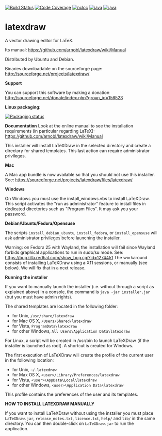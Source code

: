 
[![Build Status](https://ci.inria.fr/malai/job/latexdraw/badge/icon)](https://ci.inria.fr/malai/job/latexdraw/)
[![Code Coverage](https://sonarcloud.io/api/project_badges/measure?project=net.sf.latexdraw%3Alatexdraw&metric=coverage)](https://sonarcloud.io/dashboard?id=net.sf.latexdraw%3Alatexdraw)
[![ncloc](https://sonarcloud.io/api/project_badges/measure?project=net.sf.latexdraw%3Alatexdraw&metric=ncloc)](https://sonarcloud.io/dashboard?id=net.sf.latexdraw%3Alatexdraw)
[![java](https://img.shields.io/badge/java-11-blue.svg)](https://www.oracle.com/technetwork/java/javase/overview/index.html)
[![java](https://img.shields.io/badge/license-GPL2-green.svg)](https://github.com/arnobl/latexdraw/blob/master/latexdraw-core/net.sf.latexdraw/license.txt)<br/>

latexdraw
=========

A vector drawing editor for LaTeX.

Its manual:
https://github.com/arnobl/latexdraw/wiki/Manual

Distributed by Ubuntu and Debian.

Binaries downloadable on the sourceforge page:
http://sourceforge.net/projects/latexdraw/


**Support**

You can support this software by making a donation:
http://sourceforge.net/donate/index.php?group_id=156523


**Linux packaging:** 

[![Packaging status](https://repology.org/badge/vertical-allrepos/latexdraw.svg)](https://repology.org/metapackage/latexdraw)


**Documentation**
Look at the online manual to see the installation requirements (in particular regarding LaTeX):
https://github.com/arnobl/latexdraw/wiki/Manual


This installer will install LaTeXDraw in the selected directory and create a directory for shared templates.
This last action can require administrator privileges.

**Mac**

A Mac app bundle is now available so that you should not use this installer.
See: https://sourceforge.net/projects/latexdraw/files/latexdraw/


**Windows**

On Windows you must use the install_windows.vbs to install LaTeXDraw.
This script activates the "run as administrator" feature to install
files in dedicated directories such as "Program Files". It may ask you your password.


**Debian/Ubuntu/Fedora/Opensuse**

The scripts `install_debian_ubuntu`, `install_fedora`, or `install_opensuse` will ask
administrator privileges before launching the installer.

Warning: on Fedora 25 with Wayland, the installation will fail since Wayland forbids graphical applications
to run in sudo/su mode. See: https://bugzilla.redhat.com/show_bug.cgi?id=1274451
The workaround consists of installing LaTeXDraw using a X11 sessions, or manually (see below). We will fix that in a next release.


**Running the installer**

If you want to manually launch the installer (i.e. without through a script as explained above)
in a console, the command is `java -jar installer.jar` (but you must have admin rights).

The shared templates are located in the following folder:
 - for Unix, `/usr/share/latexdraw`
 - for Mac OS X, `/Users/Shared/latexdraw`
 - for Vista, `ProgramData\latexdraw`
 - for other Windows, `All Users\Application Data\latexdraw`

For Linux, a script will be created in /usr/bin to launch LaTeXDraw (if the installer is launched as root).
A shortcut is created for Windows.

The first execution of LaTeXDraw will create the profile of the current user in the following location:
 - for Unix, `~/.latexdraw`
 - for Max OS X, `<user>/Library/Preferences/latexdraw`
 - for Vista, `<user>\AppData\Local\latexdraw`
 - for other Windows, `<user>\Application Data\latexdraw`

This profile contains the preferences of the user and its templates.


**HOW TO INSTALL LATEXDRAW MANUALLY**

If you want to install LaTeXDraw without using the installer you must place `LaTeXDraw.jar`,
`release_notes.txt`, `licence.txt`, `help/` and `lib/` in the same directory.
You can then double-click on `LaTeXDraw.jar` to run the application.
